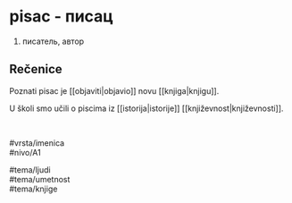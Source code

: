 # pisac - писац

1. писатель, автор  

## Rečenice

Poznati pisac je [[objaviti|objavio]] novu [[knjiga|knjigu]].  

U školi smo učili o piscima iz [[istorija|istorije]] [[književnost|književnosti]].  

<br>

#vrsta/imenica  
#nivo/A1  

#tema/ljudi  
#tema/umetnost  
#tema/knjige  
